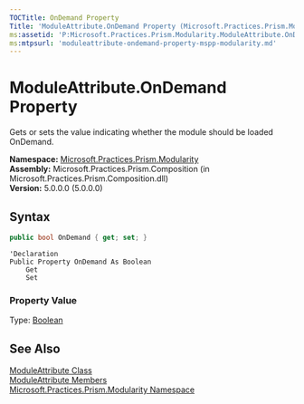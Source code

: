 ```yaml
---
TOCTitle: OnDemand Property
Title: 'ModuleAttribute.OnDemand Property (Microsoft.Practices.Prism.Modularity)'
ms:assetid: 'P:Microsoft.Practices.Prism.Modularity.ModuleAttribute.OnDemand'
ms:mtpsurl: 'moduleattribute-ondemand-property-mspp-modularity.md'
---
```


# ModuleAttribute.OnDemand Property

Gets or sets the value indicating whether the module should be loaded OnDemand.

**Namespace:** [Microsoft.Practices.Prism.Modularity](/patterns-practices/reference/mspp-modularity-namespace)<br/>
**Assembly:** Microsoft.Practices.Prism.Composition (in Microsoft.Practices.Prism.Composition.dll)<br/>
**Version:** 5.0.0.0 (5.0.0.0)

## Syntax

```C#
public bool OnDemand { get; set; }
```

```VB
'Declaration
Public Property OnDemand As Boolean
	Get
	Set
```

### Property Value

Type: [Boolean](http://msdn.microsoft.com/en-us/library/a28wyd50)

## See Also

[ModuleAttribute Class](/patterns-practices/reference/moduleattribute-class-mspp-modularity)<br/>
[ModuleAttribute Members](/patterns-practices/reference/moduleattribute-members-mspp-modularity)<br/>
[Microsoft.Practices.Prism.Modularity Namespace](/patterns-practices/reference/mspp-modularity-namespace)<br/>